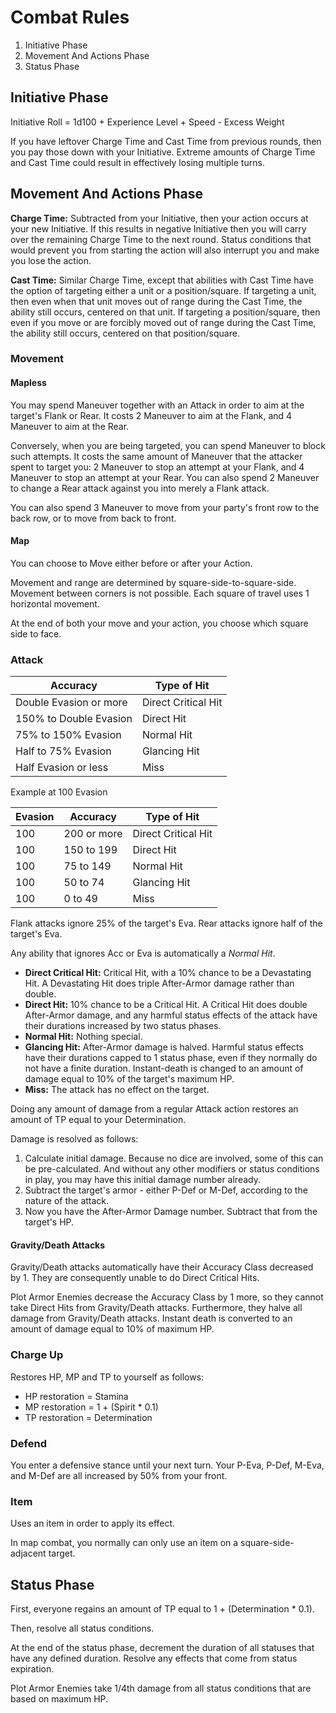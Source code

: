 # Combat Rules

1. Initiative Phase
2. Movement And Actions Phase
3. Status Phase

## Initiative Phase

Initiative Roll = 1d100 + Experience Level + Speed - Excess Weight

If you have leftover Charge Time and Cast Time from previous rounds, then you pay those down with your Initiative. Extreme amounts of Charge Time and Cast Time could result in effectively losing multiple turns.

## Movement And Actions Phase

**Charge Time:** Subtracted from your Initiative, then your action occurs at your new Initiative. If this results in negative Initiative then you will carry over the remaining Charge Time to the next round. Status conditions that would prevent you from starting the action will also interrupt you and make you lose the action.

**Cast Time:** Similar Charge Time, except that abilities with Cast Time have the option of targeting either a unit or a position/square. If targeting a unit, then even when that unit moves out of range during the Cast Time, the ability still occurs, centered on that unit. If targeting a position/square, then even if you move or are forcibly moved out of range during the Cast Time, the ability still occurs, centered on that position/square.

### Movement

#### Mapless

You may spend Maneuver together with an Attack in order to aim at the target's Flank or Rear. It costs 2 Maneuver to aim at the Flank, and 4 Maneuver to aim at the Rear.

Conversely, when you are being targeted, you can spend Maneuver to block such attempts. It costs the same amount of Maneuver that the attacker spent to target you: 2 Maneuver to stop an attempt at your Flank, and 4 Maneuver to stop an attempt at your Rear. You can also spend 2 Maneuver to change a Rear attack against you into merely a Flank attack.

You can also spend 3 Maneuver to move from your party's front row to the back row, or to move from back to front.

#### Map

You can choose to Move either before or after your Action.

Movement and range are determined by square-side-to-square-side. Movement between corners is not possible. Each square of travel uses 1 horizontal movement.

At the end of both your move and your action, you choose which square side to face.

### Attack

| Accuracy               | Type of Hit |
| ---                    | ---         |
| Double Evasion or more | Direct Critical Hit
| 150% to Double Evasion | Direct Hit
| 75% to 150% Evasion    | Normal Hit
| Half to 75% Evasion    | Glancing Hit
| Half Evasion or less   | Miss

Example at 100 Evasion

| Evasion | Accuracy    | Type of Hit |
| ---     | ---         | ---         |
| 100     | 200 or more | Direct Critical Hit
| 100     | 150 to 199  | Direct Hit
| 100     | 75 to 149   | Normal Hit
| 100     | 50 to 74    | Glancing Hit
| 100     | 0 to 49     | Miss

Flank attacks ignore 25% of the target's Eva. Rear attacks ignore half of the target's Eva.

Any ability that ignores Acc or Eva is automatically a _Normal Hit_.

- **Direct Critical Hit:** Critical Hit, with a 10% chance to be a Devastating Hit. A Devastating Hit does triple After-Armor damage rather than double.
- **Direct Hit:** 10% chance to be a Critical Hit. A Critical Hit does double After-Armor damage, and any harmful status effects of the attack have their durations increased by two status phases.
- **Normal Hit:** Nothing special.
- **Glancing Hit:** After-Armor damage is halved. Harmful status effects have their durations capped to 1 status phase, even if they normally do not have a finite duration. Instant-death is changed to an amount of damage equal to 10% of the target's maximum HP.
- **Miss:** The attack has no effect on the target.

Doing any amount of damage from a regular Attack action restores an amount of TP equal to your Determination.

Damage is resolved as follows:

1. Calculate initial damage. Because no dice are involved, some of this can be pre-calculated. And without any other modifiers or status conditions in play, you may have this initial damage number already.
2. Subtract the target's armor - either P-Def or M-Def, according to the nature of the attack.
3. Now you have the After-Armor Damage number. Subtract that from the target's HP.

#### Gravity/Death Attacks

Gravity/Death attacks automatically have their Accuracy Class decreased by 1. They are consequently unable to do Direct Critical Hits.

Plot Armor Enemies decrease the Accuracy Class by 1 more, so they cannot take Direct Hits from Gravity/Death attacks. Furthermore, they halve all damage from Gravity/Death attacks. Instant death is converted to an amount of damage equal to 10% of maximum HP.

### Charge Up

Restores HP, MP and TP to yourself as follows:

- HP restoration = Stamina
- MP restoration = 1 + (Spirit * 0.1)
- TP restoration = Determination

### Defend

You enter a defensive stance until your next turn. Your P-Eva, P-Def, M-Eva, and M-Def are all increased by 50% from your front.

### Item

Uses an item in order to apply its effect.

In map combat, you normally can only use an item on a square-side-adjacent target.

## Status Phase

First, everyone regains an amount of TP equal to 1 + (Determination * 0.1).

Then, resolve all status conditions.

At the end of the status phase, decrement the duration of all statuses that have any defined duration. Resolve any effects that come from status expiration.

Plot Armor Enemies take 1/4th damage from all status conditions that are based on maximum HP.

